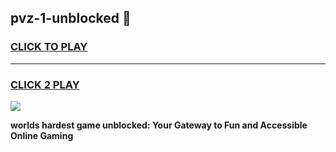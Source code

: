 
## pvz-1-unblocked 👋
<h3>
<a href="https://premium.freeplayer.one?title=pvz-1-unblocked&ref=14F">CLICK TO PLAY</a></h3>
<hr>

<h3>
<a href="https://premium.freeplayer.one?title=pvz-1-unblocked&ref=14F">CLICK 2 PLAY</a>
  
</h3>

<a href="https://premium.freeplayer.one?title=pvz-1-unblocked&ref=12F/"><img src="https://clearcache.store/games.png"></a>


**worlds hardest game unblocked: Your Gateway to Fun and Accessible Online Gaming**
